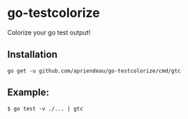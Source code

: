 # go-testcolorize

Colorize your go test output!

## Installation

```shell
go get -u github.com/apriendeau/go-testcolorize/cmd/gtc
```

## Example:

```shell
$ go test -v ./... | gtc
```

